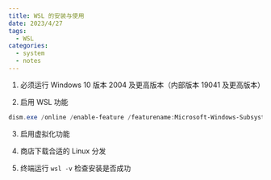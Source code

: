 ```yaml
---
title: WSL 的安装与使用
date: 2023/4/27
tags:
  - WSL
categories:
  - system
  - notes
---
```


1. 必须运行 Windows 10 版本 2004 及更高版本（内部版本 19041 及更高版本）

2. 启用 WSL 功能
```powershell
dism.exe /online /enable-feature /featurename:Microsoft-Windows-Subsystem-Linux /all /norestart
```

3. 启用虚拟化功能

4. 商店下载合适的 Linux 分发

5. 终端运行 `wsl -v` 检查安装是否成功